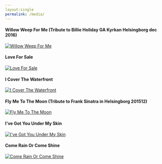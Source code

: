 ```yaml
---
layout:single
permalink: /media/
---
```

#### Willow Weep For Me (Tribute to Billie Holiday GA Kyrkan Helsingborg dec 2016)
[![Willow Weep For Me](http://img.youtube.com/vi/JjiIvVANUbA/3.jpg)](https://youtu.be/JjiIvVANUbA "Willow Weep For Me") 


#### Love For Sale
[![Love For Sale](http://img.youtube.com/vi/K0wEcOOy5M8/3.jpg)](https://youtu.be/K0wEcOOy5M8 "Love For Sale") 

#### I Cover The Waterfront
[![I Cover The Waterfront](http://img.youtube.com/vi/Sh2a1eZThgc/3.jpg)](https://youtu.be/Sh2a1eZThgc "I Cover The Waterfront") 




#### Fly Me To The Moon (Tribute to Frank Sinatra in Helsingborg 201512)
<!--with John Venkiah piano, Kristoffer Rostedt drums and Niklas Uhrberg clarinet/sax -->

[![Fly Me To The Moon](http://img.youtube.com/vi/zcx--mUSjOA/3.jpg)](https://youtu.be/zcx--mUSjOA "Fly Me To The Moon") 


#### I've Got You Under My Skin
[![I've Got You Under My Skin](http://img.youtube.com/vi/ViZsfDUgHsc/1.jpg)](https://youtu.be/ViZsfDUgHsc "I've Got You Under My Skin") 

#### Come Rain Or Come Shine
[![Come Rain Or Come Shine](http://img.youtube.com/vi/07MYVEop3Mo/1.jpg)](https://youtu.be/07MYVEop3Mo "Come Rain Or Come Shine") 

